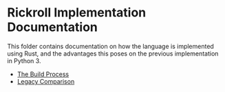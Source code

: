 # Rickroll Implementation Documentation

This folder contains documentation on how the language is implemented using Rust, and the advantages this poses on the previous implementation in Python 3.

- [The Build Process](build.md)
- [Legacy Comparison](legacy.md)

